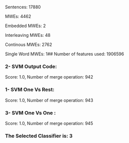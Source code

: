 Sentences: 17880

MWEs: 4462

Embedded MWEs: 2

Interleaving MWEs: 48

Continous MWEs: 2762

Single Word MWEs: 1## Number of features used: 1906596

### 2- SVM Output Code: 
Score: 1.0, Number of merge operation: 942
### 1- SVM One Vs Rest: 
Score: 1.0, Number of merge operation: 943
### 3- SVM One Vs One : 
Score: 1.0, Number of merge operation: 945
### The Selected Classifier is: 3
